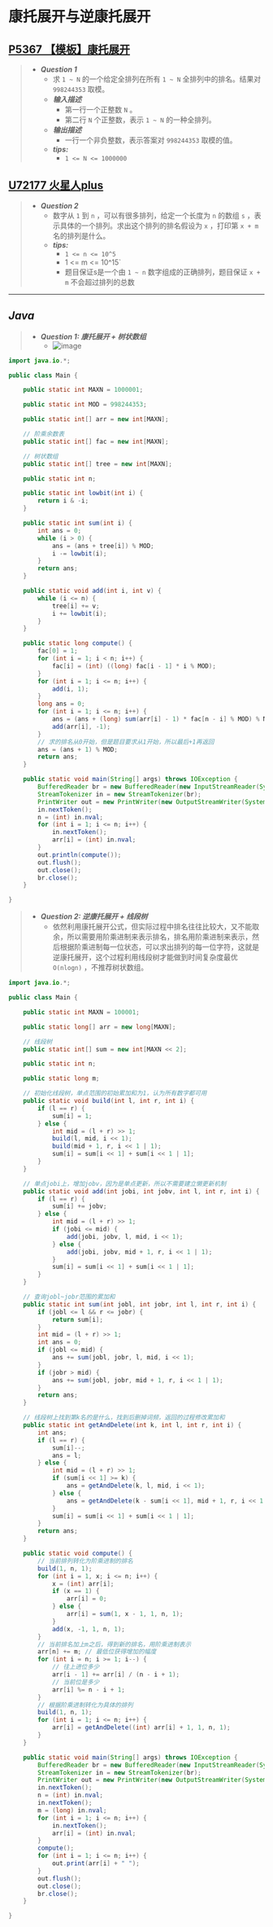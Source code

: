 # 康托展开与逆康托展开

## [P5367 【模板】康托展开](https://www.luogu.com.cn/problem/P5367)

> - ***Question 1***
>   - 求 `1 ~ N` 的一个给定全排列在所有 `1 ~ N` 全排列中的排名。结果对 `998244353` 取模。
>   - ***输入描述***
>     - 第一行一个正整数 `N` 。
>     - 第二行 `N` 个正整数，表示 `1 ~ N` 的一种全排列。
>   - ***输出描述***
>     - 一行一个非负整数，表示答案对 `998244353` 取模的值。
>   - ***tips:***
>     - `1 <= N <= 1000000`

## [U72177 火星人plus](https://www.luogu.com.cn/problem/U72177)

> - ***Question 2***
>   - 数字从 `1` 到 `n` ，可以有很多排列，给定一个长度为 `n` 的数组 `s` ，表示具体的一个排列。求出这个排列的排名假设为 `x` ，打印第 `x + m` 名的排列是什么。
>   - ***tips:***
>     - `1 <= n <= 10^5`
>     - 1 <= m <= 10^15`
>     - 题目保证s是一个由 `1 ~ n` 数字组成的正确排列，题目保证 `x + m` 不会超过排列的总数

---

## *Java*

> - ***Question 1: 康托展开 + 树状数组***
>   - ![image](./images/康托展开公式.png)

```java
import java.io.*;

public class Main {

    public static int MAXN = 1000001;

    public static int MOD = 998244353;

    public static int[] arr = new int[MAXN];

    // 阶乘余数表
    public static int[] fac = new int[MAXN];

    // 树状数组
    public static int[] tree = new int[MAXN];

    public static int n;

    public static int lowbit(int i) {
        return i & -i;
    }

    public static int sum(int i) {
        int ans = 0;
        while (i > 0) {
            ans = (ans + tree[i]) % MOD;
            i -= lowbit(i);
        }
        return ans;
    }

    public static void add(int i, int v) {
        while (i <= n) {
            tree[i] += v;
            i += lowbit(i);
        }
    }

    public static long compute() {
        fac[0] = 1;
        for (int i = 1; i < n; i++) {
            fac[i] = (int) ((long) fac[i - 1] * i % MOD);
        }
        for (int i = 1; i <= n; i++) {
            add(i, 1);
        }
        long ans = 0;
        for (int i = 1; i <= n; i++) {
            ans = (ans + (long) sum(arr[i] - 1) * fac[n - i] % MOD) % MOD;
            add(arr[i], -1);
        }
        // 求的排名从0开始，但是题目要求从1开始，所以最后+1再返回
        ans = (ans + 1) % MOD;
        return ans;
    }

    public static void main(String[] args) throws IOException {
        BufferedReader br = new BufferedReader(new InputStreamReader(System.in));
        StreamTokenizer in = new StreamTokenizer(br);
        PrintWriter out = new PrintWriter(new OutputStreamWriter(System.out));
        in.nextToken();
        n = (int) in.nval;
        for (int i = 1; i <= n; i++) {
            in.nextToken();
            arr[i] = (int) in.nval;
        }
        out.println(compute());
        out.flush();
        out.close();
        br.close();
    }

}
```

> - ***Question 2: 逆康托展开 + 线段树***
>   - 依然利用康托展开公式，但实际过程中排名往往比较大，又不能取余，所以需要用阶乘进制来表示排名，排名用阶乘进制来表示，然后根据阶乘进制每一位状态，可以求出排列的每一位字符，这就是逆康托展开，这个过程利用线段树才能做到时间复杂度最优 `O(nlogn)` ，不推荐树状数组。

```java
import java.io.*;

public class Main {

    public static int MAXN = 100001;

    public static long[] arr = new long[MAXN];

    // 线段树
    public static int[] sum = new int[MAXN << 2];

    public static int n;

    public static long m;

    // 初始化线段树，单点范围的初始累加和为1，认为所有数字都可用
    public static void build(int l, int r, int i) {
        if (l == r) {
            sum[i] = 1;
        } else {
            int mid = (l + r) >> 1;
            build(l, mid, i << 1);
            build(mid + 1, r, i << 1 | 1);
            sum[i] = sum[i << 1] + sum[i << 1 | 1];
        }
    }

    // 单点jobi上，增加jobv，因为是单点更新，所以不需要建立懒更新机制
    public static void add(int jobi, int jobv, int l, int r, int i) {
        if (l == r) {
            sum[i] += jobv;
        } else {
            int mid = (l + r) >> 1;
            if (jobi <= mid) {
                add(jobi, jobv, l, mid, i << 1);
            } else {
                add(jobi, jobv, mid + 1, r, i << 1 | 1);
            }
            sum[i] = sum[i << 1] + sum[i << 1 | 1];
        }
    }

    // 查询jobl~jobr范围的累加和
    public static int sum(int jobl, int jobr, int l, int r, int i) {
        if (jobl <= l && r <= jobr) {
            return sum[i];
        }
        int mid = (l + r) >> 1;
        int ans = 0;
        if (jobl <= mid) {
            ans += sum(jobl, jobr, l, mid, i << 1);
        }
        if (jobr > mid) {
            ans += sum(jobl, jobr, mid + 1, r, i << 1 | 1);
        }
        return ans;
    }

    // 线段树上找到第k名的是什么，找到后删掉词频，返回的过程修改累加和
    public static int getAndDelete(int k, int l, int r, int i) {
        int ans;
        if (l == r) {
            sum[i]--;
            ans = l;
        } else {
            int mid = (l + r) >> 1;
            if (sum[i << 1] >= k) {
                ans = getAndDelete(k, l, mid, i << 1);
            } else {
                ans = getAndDelete(k - sum[i << 1], mid + 1, r, i << 1 | 1);
            }
            sum[i] = sum[i << 1] + sum[i << 1 | 1];
        }
        return ans;
    }

    public static void compute() {
        // 当前排列转化为阶乘进制的排名
        build(1, n, 1);
        for (int i = 1, x; i <= n; i++) {
            x = (int) arr[i];
            if (x == 1) {
                arr[i] = 0;
            } else {
                arr[i] = sum(1, x - 1, 1, n, 1);
            }
            add(x, -1, 1, n, 1);
        }
        // 当前排名加上m之后，得到新的排名，用阶乘进制表示
        arr[n] += m; // 最低位获得增加的幅度
        for (int i = n; i >= 1; i--) {
            // 往上进位多少
            arr[i - 1] += arr[i] / (n - i + 1);
            // 当前位是多少
            arr[i] %= n - i + 1;
        }
        // 根据阶乘进制转化为具体的排列
        build(1, n, 1);
        for (int i = 1; i <= n; i++) {
            arr[i] = getAndDelete((int) arr[i] + 1, 1, n, 1);
        }
    }

    public static void main(String[] args) throws IOException {
        BufferedReader br = new BufferedReader(new InputStreamReader(System.in));
        StreamTokenizer in = new StreamTokenizer(br);
        PrintWriter out = new PrintWriter(new OutputStreamWriter(System.out));
        in.nextToken();
        n = (int) in.nval;
        in.nextToken();
        m = (long) in.nval;
        for (int i = 1; i <= n; i++) {
            in.nextToken();
            arr[i] = (int) in.nval;
        }
        compute();
        for (int i = 1; i <= n; i++) {
            out.print(arr[i] + " ");
        }
        out.flush();
        out.close();
        br.close();
    }

}
```
